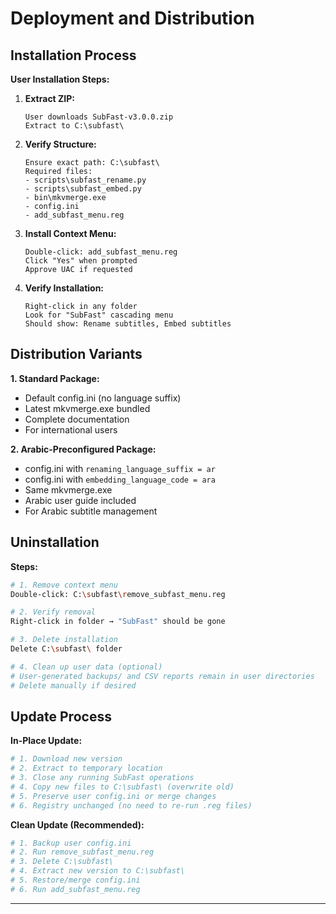 # Deployment and Distribution

## Installation Process

**User Installation Steps:**

1. **Extract ZIP:**
   ```
   User downloads SubFast-v3.0.0.zip
   Extract to C:\subfast\
   ```

2. **Verify Structure:**
   ```
   Ensure exact path: C:\subfast\
   Required files:
   - scripts\subfast_rename.py
   - scripts\subfast_embed.py
   - bin\mkvmerge.exe
   - config.ini
   - add_subfast_menu.reg
   ```

3. **Install Context Menu:**
   ```
   Double-click: add_subfast_menu.reg
   Click "Yes" when prompted
   Approve UAC if requested
   ```

4. **Verify Installation:**
   ```
   Right-click in any folder
   Look for "SubFast" cascading menu
   Should show: Rename subtitles, Embed subtitles
   ```

## Distribution Variants

**1. Standard Package:**
- Default config.ini (no language suffix)
- Latest mkvmerge.exe bundled
- Complete documentation
- For international users

**2. Arabic-Preconfigured Package:**
- config.ini with `renaming_language_suffix = ar`
- config.ini with `embedding_language_code = ara`
- Same mkvmerge.exe
- Arabic user guide included
- For Arabic subtitle management

## Uninstallation

**Steps:**
```bash
# 1. Remove context menu
Double-click: C:\subfast\remove_subfast_menu.reg

# 2. Verify removal
Right-click in folder → "SubFast" should be gone

# 3. Delete installation
Delete C:\subfast\ folder

# 4. Clean up user data (optional)
# User-generated backups/ and CSV reports remain in user directories
# Delete manually if desired
```

## Update Process

**In-Place Update:**
```bash
# 1. Download new version
# 2. Extract to temporary location
# 3. Close any running SubFast operations
# 4. Copy new files to C:\subfast\ (overwrite old)
# 5. Preserve user config.ini or merge changes
# 6. Registry unchanged (no need to re-run .reg files)
```

**Clean Update (Recommended):**
```bash
# 1. Backup user config.ini
# 2. Run remove_subfast_menu.reg
# 3. Delete C:\subfast\
# 4. Extract new version to C:\subfast\
# 5. Restore/merge config.ini
# 6. Run add_subfast_menu.reg
```

---
